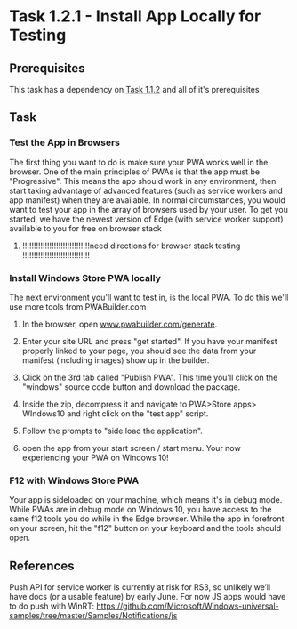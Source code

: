 # Task 1.2.1 - Install App Locally for Testing## Prerequisites This task has a dependency on [Task 1.1.2](112_GeneratePWA.md) and all of it's prerequisites## Task ### Test the App in BrowsersThe first thing you want to do is make sure your PWA works well in the browser.  One of the main principles of PWAs is that the app must be "Progressive".  This means the app should work in any environment, then start taking advantage of advanced features (such as service workers and app manifest) when they are available.  In normal circumstances, you would want to test your app in the array of browsers used by your user.   To get you started, we have the newest version of Edge (with service worker support) available to you for free on browser stack1.  !!!!!!!!!!!!!!!!!!!!!!!!!!!!!!need directions for browser stack testing !!!!!!!!!!!!!!!!!!!!!!!!!!!!!!### Install Windows Store PWA locallyThe next environment you'll want to test in, is the local PWA.  To do this we'll use more tools from PWABuilder.com1. In the browser, open www.pwabuilder.com/generate.2. Enter your site URL and press "get started".  If you have your manifest properly linked to your page, you should see the data from your manifest (including images) show up in the builder.3. Click on the 3rd tab called "Publish PWA".  This time you'll click on the "windows" source code button and download the package.4. Inside the zip, decompress it and navigate to PWA>Store apps> WIndows10 and right click on the "test app" script.   5. Follow the prompts to "side load the application".6. open the app from your start screen / start menu.  Your now experiencing your PWA on Windows 10!### F12 with Windows Store PWAYour app is sideloaded on your machine, which means it's in debug mode.  While PWAs are in debug mode on Windows 10, you have access to the same f12 tools you do while in the Edge browser.  While the app in forefront on your screen, hit the "f12" button on your keyboard and the tools should open.## ReferencesPush API for service worker is currently at risk for RS3, so unlikely we’ll have docs (or a usable feature) by early June. For now JS apps would have to do push with WinRT: https://github.com/Microsoft/Windows-universal-samples/tree/master/Samples/Notifications/js  